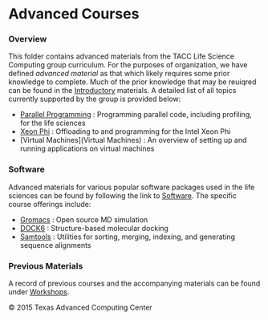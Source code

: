 # Advanced Courses

### Overview

This folder contains advanced materials from the TACC Life Science Computing group curriculum. For the purposes of organization, we have defined *advanced material* as that which likely requires some prior knowledge to complete. Much of the prior knowledge that may be reuiqred can be found in the [Introductory](../Introductory) materials. A detailed list of all topics currently supported by the group is provided below:

* [Parallel Programming](ParallelProg) : Programming parallel code, including profiling, for the life sciences
* [Xeon Phi](XeonPhi) : Offloading to and programming for the Intel Xeon Phi
* [Virtual Machines](Virtual Machines) : An overview of setting up and running applications on virtual machines

### Software

Advanced materials for various popular software packages used in the life sciences can be found by following the link to [Software](Software). The specific course offerings include:

* [Gromacs](Software/Gromacs) : Open source MD simulation
* [DOCK6](Software/DOCK6) : Structure-based molecular docking
* [Samtools](Software/samtools) : Utilities for sorting, merging, indexing, and generating sequence alignments

### Previous Materials

A record of previous courses and the accompanying materials can be found under [Workshops](../Workshops).

&copy; 2015 Texas Advanced Computing Center
